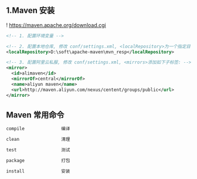 ##

## 1.Maven 安装

! https://maven.apache.org/download.cgi

```xml
<!-- 1. 配置环境变量 -->

<!-- 2. 配置本地仓库, 修改 conf/settings.xml, <localRepository>为一个指定目录 -->
<localRepository>D:\soft\apache-maven\mvn_resp</localRepository>

<!-- 3. 配置阿里云私服, 修改 conf/settings.xml, <mirrors>添加如下子标签: -->
<mirror>
  <id>alimaven</id>
  <mirrorOf>central</mirrorOf>
  <name>aliyun maven</name>
  <url>http://maven.aliyun.com/nexus/centent/groups/public</url>
</mirror>
```

## Maven 常用命令

```txt
compile              编译

clean                清理

test                 测试

package              打包

install              安装
```
